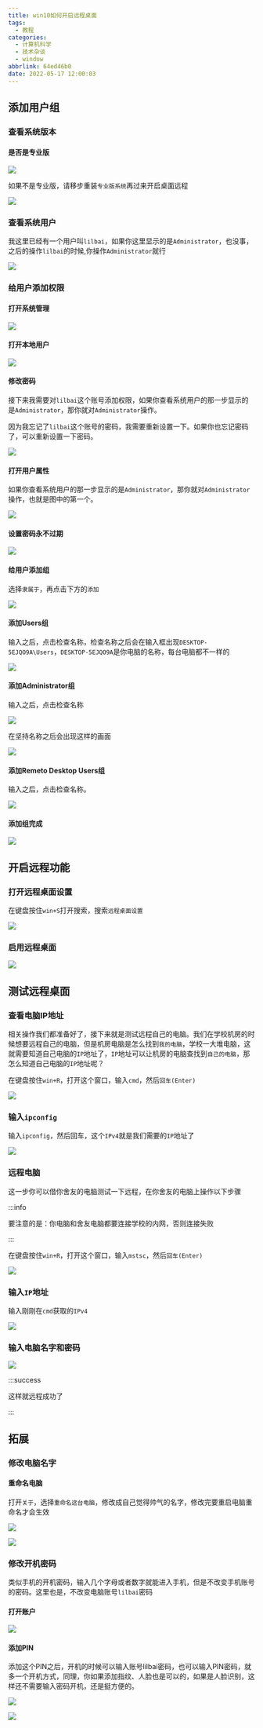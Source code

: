 ```yaml
---
title: win10如何开启远程桌面
tags:
  - 教程
categories:
  - 计算机科学
  - 技术杂谈
  - window
abbrlink: 64ed46b0
date: 2022-05-17 12:00:03
---
```


## 添加用户组

### 查看系统版本

#### 是否是专业版

![](https://cdn.jsdelivr.net/gh/0000rookie/imgs/2022050105.png)

如果不是专业版，请移步重装`专业版系统`再过来开启桌面远程

![](https://cdn.jsdelivr.net/gh/0000rookie/imgs/2022050304.png)



### 查看系统用户

我这里已经有一个用户叫`lilbai`，如果你这里显示的是`Administrator`，也没事，之后的操作`lilbai`的时候,你操作`Administrator`就行

![](https://cdn.jsdelivr.net/gh/0000rookie/imgs/2022050411.png)

### 给用户添加权限

#### 打开系统管理

![](https://cdn.jsdelivr.net/gh/0000rookie/imgs/2022050741.png)

#### 打开本地用户

![](https://cdn.jsdelivr.net/gh/0000rookie/imgs/2022050805.png)

#### 修改密码

接下来我需要对`lilbai`这个账号添加权限，如果你查看系统用户的那一步显示的是`Administrator`，那你就对`Administrator`操作。

因为我忘记了`lilbai`这个账号的密码，我需要重新设置一下。如果你也忘记密码了，可以重新设置一下密码。

![](https://cdn.jsdelivr.net/gh/0000rookie/imgs/2022050907.png)



#### 打开用户属性

如果你查看系统用户的那一步显示的是`Administrator`，那你就对`Administrator`操作，也就是图中的第一个。

![](https://cdn.jsdelivr.net/gh/0000rookie/imgs/2022050837.png)

#### 设置密码永不过期

![](https://cdn.jsdelivr.net/gh/0000rookie/imgs/2022051258.png)

#### 给用户添加组

选择`隶属于`，再点击下方的`添加`

![](https://cdn.jsdelivr.net/gh/0000rookie/imgs/2022051330.png)

#### 添加Users组

输入之后，点击检查名称，检查名称之后会在输入框出现`DESKTOP-5EJQO9A\Users`，`DESKTOP-5EJQO9A`是你电脑的名称，每台电脑都不一样的

![](https://cdn.jsdelivr.net/gh/0000rookie/imgs/2022051407.png)

#### 添加Administrator组

输入之后，点击检查名称

![](https://cdn.jsdelivr.net/gh/0000rookie/imgs/2022051411.png)

在坚持名称之后会出现这样的画面

![](https://cdn.jsdelivr.net/gh/0000rookie/imgs/2022051420.png)

#### 添加Remeto Desktop Users组

输入之后，点击检查名称。

![](https://cdn.jsdelivr.net/gh/0000rookie/imgs/2022051426.png)

#### 添加组完成

![](https://cdn.jsdelivr.net/gh/0000rookie/imgs/2022051956.png)



## 开启远程功能

### 打开远程桌面设置

在键盘按住`win+S`打开搜索，搜索`远程桌面设置`

![](https://cdn.jsdelivr.net/gh/0000rookie/imgs/2022052243.png)

### 启用远程桌面

![](https://cdn.jsdelivr.net/gh/0000rookie/imgs/2022052553.png)

## 测试远程桌面

### 查看电脑IP地址

相关操作我们都准备好了，接下来就是测试远程自己的电脑。我们在学校机房的时候想要远程自己的电脑，但是机房电脑是怎么找到`我的电脑`，学校一大堆电脑，这就需要知道自己电脑的`IP`地址了，`IP`地址可以让机房的电脑查找到`自己的电脑`，那怎么知道自己电脑的`IP`地址呢？

在键盘按住`win+R`，打开这个窗口，输入`cmd`，然后`回车(Enter)`

![](https://cdn.jsdelivr.net/gh/0000rookie/imgs/2022053214.png)

### 输入`ipconfig`

输入`ipconfig`，然后回车，这个`IPv4`就是我们需要的`IP`地址了

![](https://cdn.jsdelivr.net/gh/0000rookie/imgs/2022053650.png)

### 远程电脑

这一步你可以借你舍友的电脑测试一下远程，在你舍友的电脑上操作以下步骤

:::info

要注意的是：你电脑和舍友电脑都要连接学校的内网，否则连接失败

:::

在键盘按住`win+R`，打开这个窗口，输入`mstsc`，然后`回车(Enter)`

![](https://cdn.jsdelivr.net/gh/0000rookie/imgs/2022053820.jpeg)

### 输入`IP`地址

输入刚刚在`cmd`获取的`IPv4`

![](https://cdn.jsdelivr.net/gh/0000rookie/imgs/2022053825.jpeg)

### 输入电脑名字和密码

![](https://cdn.jsdelivr.net/gh/0000rookie/imgs/2022053832.jpeg)



:::success

这样就远程成功了

:::

## 拓展

### 修改电脑名字

#### 重命名电脑

打开`关于`，选择`重命名这台电脑`，修改成自己觉得帅气的名字，修改完要重启电脑重命名才会生效

![](https://cdn.jsdelivr.net/gh/0000rookie/imgs/2022053023.png)

![](https://cdn.jsdelivr.net/gh/0000rookie/imgs/2022053132.png)

### 修改开机密码

类似手机的开机密码，输入几个字母或者数字就能进入手机，但是不改变手机账号的密码。这里也是，不改变电脑账号`lilbai`密码

#### 打开账户

![](https://cdn.jsdelivr.net/gh/0000rookie/imgs/2022050801.jpeg)

#### 添加PIN

添加这个PIN之后，开机的时候可以输入账号lilbai密码，也可以输入PIN密码，就多一个开机方式，同理，你如果添加指纹、人脸也是可以的，如果是人脸识别，这样还不需要输入密码开机，还是挺方便的。

![](https://cdn.jsdelivr.net/gh/0000rookie/imgs/2022050859.jpeg)

![](https://cdn.jsdelivr.net/gh/0000rookie/imgs/2022050904.jpeg)
